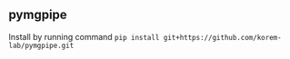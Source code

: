## pymgpipe

Install by running command `pip install git+https://github.com/korem-lab/pymgpipe.git`
